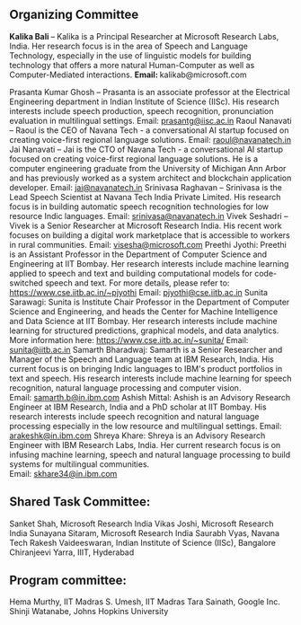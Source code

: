 
<h2> Organizing Committee </h2> 
<b> Kalika Bali </b> – Kalika is a Principal Researcher at Microsoft Research Labs, India. Her research focus is in the area of Speech and Language Technology, especially in the use of linguistic models for building technology that offers a more natural Human-Computer as well as Computer-Mediated interactions. 
<b> Email: </b> kalikab@microsoft.com 

<br>

Prasanta Kumar Ghosh – Prasanta is an associate professor at the Electrical Engineering department in Indian Institute of Science (IISc). His research interests include speech production, speech recognition, pronunciation evaluation in multilingual settings. 
Email: prasantg@iisc.ac.in 
Raoul Nanavati – Raoul is the CEO of Navana Tech - a conversational AI startup focused on creating voice-first regional language solutions. 
Email: raoul@navanatech.in 
Jai Nanavati – Jai is the CTO of Navana Tech  - a conversational AI startup focused on creating voice-first regional language solutions. He is a computer engineering graduate from the University of Michigan Ann Arbor and has previously worked as a system architect and blockchain application developer. 
Email: jai@navanatech.in 
Srinivasa Raghavan – Srinivasa is the Lead Speech Scientist at Navana Tech India Private Limited. His research focus is in building automatic speech recognition technologies for low resource Indic languages. 
Email: srinivasa@navanatech.in 
Vivek Seshadri – Vivek is a Senior Researcher at Microsoft Research India. His recent work focuses on building a digital work marketplace that is accessible to workers in rural communities. 
Email: visesha@microsoft.com
Preethi Jyothi: Preethi is an Assistant Professor in the Department of Computer Science and Engineering at IIT Bombay. Her research interests include machine learning applied to speech and text and building computational models for code-switched speech and text. For more details, please refer to: https://www.cse.iitb.ac.in/~pjyothi 
Email: pjyothi@cse.iitb.ac.in
Sunita Sarawagi: Sunita is Institute Chair Professor in the Department of Computer Science and Engineering, and heads the Center for Machine Intelligence and Data Science  at IIT Bombay. Her research interests include machine learning for structured 
predictions, graphical models, and data analytics. More information here: https://www.cse.iitb.ac.in/~sunita/
Email: sunita@iitb.ac.in
Samarth Bharadwaj: Samarth is a Senior Researcher and Manager of the Speech and Language team at IBM Research, India.  His current focus is on bringing Indic languages to IBM's product portfolios in text and speech. His research interests include machine learning for speech recognition, natural language processing and computer vision.  
Email: samarth.b@in.ibm.com
Ashish Mittal: Ashish is an Advisory Research Engineer at IBM Research, India and a PhD scholar at IIT Bombay. His research interests include speech recognition and natural language processing especially in the low resource and multilingual settings. 
Email: arakeshk@in.ibm.com
Shreya Khare: Shreya is an Advisory Research Engineer with IBM Research Labs, India. Her current research focus is on infusing machine learning, speech and natural language processing to build systems for multilingual communities.  
Email: skhare34@in.ibm.com

<h2> Shared Task Committee: </h2>
Sanket Shah, Microsoft Research India
Vikas Joshi, Microsoft Research India
Sunayana Sitaram, Microsoft Research India
Saurabh Vyas, Navana Tech
Rakesh Vaideeswaran, Indian Institute of Science (IISc), Bangalore
Chiranjeevi Yarra, IIIT, Hyderabad

<h2> Program committee: </h2>

Hema Murthy, IIT Madras
S. Umesh, IIT Madras
Tara Sainath, Google Inc.
Shinji Watanabe, Johns Hopkins University
